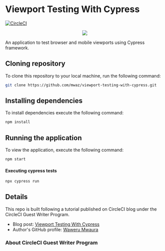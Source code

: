 # Viewport Testing With Cypress

[![CircleCI](https://circleci.com/gh/mwaz/viewport-testing-with-cypress.svg?style=svg)](https://circleci.com/gh/mwaz/viewport-testing-with-cypress)

<p align="center"><img src="https://avatars3.githubusercontent.com/u/59034516"></p>


An application to test browser and mobile viewports using Cypress framework. 

## Cloning repository
To clone this repository to your local machine, run the following command:

```bash
git clone https://github.com/mwaz/viewport-testing-with-cypress.git
```
## Installing dependencies
To install dependencies execute the following command:

```bash
npm install
```
## Running the application
To view the application, execute the following command:

```bash
npm start
```

#### Executing cypress tests

```bash
npx cypress run
```

## Details

This repo is built following a tutorial published on CircleCI blog under the CircleCI Guest Writer Program.

-   Blog post: [ Viewport Testing With Cypress ][blog]
-   Author's GitHub profile: [Waweru Mwaura][author]

### About CircleCI Guest Writer Program

[blog]: https://circleci.com/blog/viewport-testing-with-cypress
[author]: https://github.com/mwaz
